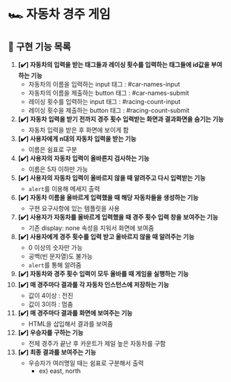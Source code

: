 # 🏎️ 자동차 경주 게임

## 📝 구현 기능 목록
1. **[✔️] 자동차의 입력을 받는 태그들과 레이싱 횟수를 입력하는 태그들에 id값을 부여하는 기능**
   - 자동차의 이름을 입력하는 input 태그 : #car-names-input
   - 자동차의 이름을 제출하는 button 태그 : #car-names-submit
   - 레이싱 횟수를 입력하는 input 태그 : #racing-count-input
   - 레이싱 횟수을 제출하는 button 태그 : #racing-count-submit
1. **[✔️] 자동차 입력을 받기 전까지 경주 횟수 입력받는 화면과 결과화면을 숨기는 기능**
   - 자동차 입력을 받은 후 화면에 보이게 함
1. **[✔️] 사용자에게 n대의 자동차 입력을 받는 기능**
   - 이름은 쉼표로 구분
1. **[✔️] 사용자의 자동차 입력이 올바른지 검사하는 기능**
   - 이름은 5자 이하만 가능
1. **[✔️] 사용자의 자동차 입력이 올바르지 않을 때 알려주고 다시 입력받는 기능**
   - ```alert```를 이용해 메세지 출력
1. **[✔️] 자동차 이름을 올바르게 입력했을 때 해당 자동차들을 생성하는 기능**
   - 구현 요구사항에 있는 템플릿을 사용
1. **[✔️] 사용자가 자동차를 올바르게 입력했을 때 경주 횟수 입력 창을 보여주는 기능**
   - 기존 display: none 속성을 지워서 화면에 보여줌
1. **[✔️] 사용자에게 경주 횟수를 입력 받고 올바르지 않을 때 알려주는 기능**
   - 0 이상의 숫자만 가능
   - 공백(빈 문자열)도 불가능
   - ```alert```를 통해 알려줌
1. **[✔️] 자동차와 경주 횟수 입력이 모두 올바를 때 게임을 실행하는 기능**
1. **[✔️] 매 경주마다 결과를 각 자동차 인스턴스에 저장하는 기능**
    - 값이 4이상 : 전진
    - 값이 3이하 : 멈춤
1. **[✔️] 매 경주마다 결과를 화면에 보여주는 기능**
    - HTML을 삽입해서 결과를 보여줌
1. **[✔️] 우승자를 구하는 기능**
    - 전체 경주가 끝난 후 카운트가 제일 높은 자동차를 구함
1. **[✔️] 최종 결과를 보여주는 기능**
    - 우승자가 여러명일 때는 쉼표로 구분해서 출력 
      - ex) east, north
